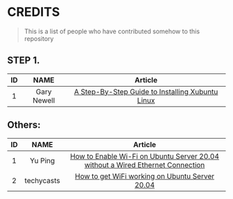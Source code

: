 # CREDITS

> This is a list of people who have contributed somehow to this repository 

## STEP 1.

| ID     |  NAME           |   Article       |                                                                                           
| :----: | :-------------: | :-------------: |
| 1      | Gary Newell     |  [A Step-By-Step Guide to Installing Xubuntu Linux](https://www.lifewire.com/guide-to-installing-xubuntu-linux-2202075)       |


   

## Others: 

| ID     |  NAME            |   Article       |                                                                                           
| :----: | :-------------:  | :-------------: |
| 1      | Yu Ping          | [How to Enable Wi-Fi on Ubuntu Server 20.04 without a Wired Ethernet Connection](https://yping88.medium.com/how-to-enable-wi-fi-on-ubuntu-server-20-04-without-a-wired-ethernet-connection-42e0b71ca198) | 
| 2      | techycasts       | [How to get WiFi working on Ubuntu Server 20.04](https://www.youtube.com/watch?v=yzCJK_OqFH0)
